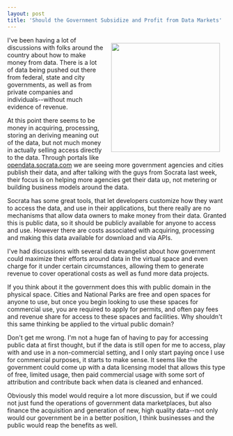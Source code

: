 ```yaml
---
layout: post
title: 'Should the Government Subsidize and Profit from Data Markets'
---
```

<p><img style="padding: 15px;" src="http://kinlane-productions.s3.amazonaws.com/api-evangelist/federal-government/nationl-park-ranger.jpg" alt="" width="250" align="right" /></p>
<p>I've been having a lot of discussions with folks around the country about how to make money from data.  There is a lot of data being pushed out there from federal, state and city governments, as well as from private companies and individuals--without much evidence of revenue.</p>
<p>At this point there seems to be money in acquiring, processing, storing an deriving meaning out of the data, but not much money in actually selling access directly to the data.  Through portals like <a href="http://opendata.socrata.com/">opendata.socrata.com</a> we are seeing more government agencies and cities publish their data, and after talking with the guys from Socrata last week, their focus is on helping more agencies get their data up, not metering or building business models around the data.&nbsp;</p>
<p>Socrata has some great tools, that let developers customize how they want to access the data, and use in their applications, but there really are no mechanisms that allow data owners to make money from their data.  Granted this is public data, so it should be publicly available for anyone to access and use.  However there are costs associated with acquiring, processing and making this data available for download and via APIs.</p>
<p>I've had discussions with several data evangelist about how government could maximize their efforts around data in the virtual space and even charge for it under certain circumstances, allowing them to generate revenue to cover operational costs as well as fund more data projects.</p>
<p>If you think about it the government does this with public domain in the physical space.  Cities and National Parks are free and open spaces for anyone to use, but once you begin looking to use these spaces for commercial use, you are required to apply for permits, and often pay fees and revenue share for access to these spaces and facilities.  Why shouldn't this same thinking be applied to the virtual public domain?</p>
<p>Don't get me wrong.  I'm not a huge fan of having to pay for accessing public data at first thought, but if the data is still open for me to access, play with and use in a non-commercial setting, and I only start paying once I use for commercial purposes, it starts to make sense.  It seems like the government could come up with a data licensing model that allows this type of free, limited usage, then paid commercial usage with some sort of attribution and contribute back when data is cleaned and enhanced.</p>
<p>Obviously this model would require a lot more discussion, but if we could not just fund the operations of government data marketplaces, but also finance the acquisition and generation of new, high quality data--not only would our government be in a better position, I think businesses and the public would reap the benefits as well.</p>